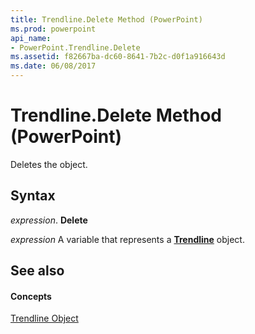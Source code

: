 ```yaml
---
title: Trendline.Delete Method (PowerPoint)
ms.prod: powerpoint
api_name:
- PowerPoint.Trendline.Delete
ms.assetid: f82667ba-dc60-8641-7b2c-d0f1a916643d
ms.date: 06/08/2017
---
```



# Trendline.Delete Method (PowerPoint)

Deletes the object.


## Syntax

 _expression_. **Delete**

 _expression_ A variable that represents a **[Trendline](PowerPoint.Trendline.md)** object.


## See also


#### Concepts


[Trendline Object](PowerPoint.Trendline.md)

